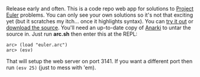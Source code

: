 Release early and often. This is a code repo web app for solutions to <a href="http://projecteuler.net/">Project Euler</a> problems.  You can only see your own solutions so it's not that exciting yet (but it scratches my itch... once it highlights syntax).  You can <a href="http://nofxwiki.net:3141/euler">try it out</a> or <a href="https://samhuri.net/euler.tgz">download the source</a>. You'll need an up-to-date copy of <a href="http://arcfn.com/2008/02/git-and-anarki-arc-repository-brief.html">Anarki</a> to untar the source in.  Just run <strong>arc.sh</strong> then enter this at the REPL:


<pre><code>arc&gt; (load "euler.arc")
arc&gt; (esv)
</code></pre>

That will setup the web server on port 3141.  If you want a different port then run <code>(esv 25)</code> (just to mess with 'em).
